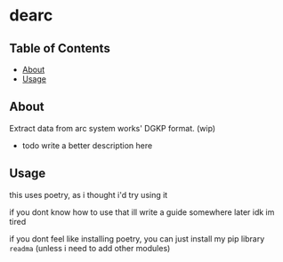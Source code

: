 # dearc

## Table of Contents
+ [About](#about)
+ [Usage](#usage)

## About <a name = "about"></a>
Extract data from arc system works' DGKP format. (wip) 
- todo write a better description here

## Usage <a name = "usage"></a>
this uses poetry, as i thought i'd try using it

if you dont know how to use that ill write a guide somewhere later idk im tired

if you dont feel like installing poetry, you can just install my pip library `readma`
(unless i need to add other modules)